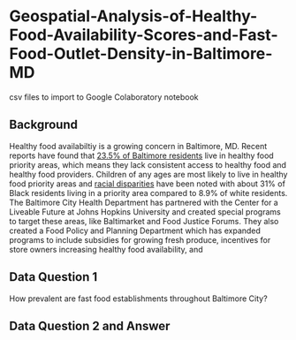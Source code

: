 # Geospatial-Analysis-of-Healthy-Food-Availability-Scores-and-Fast-Food-Outlet-Density-in-Baltimore-MD
csv files to import to Google Colaboratory notebook 
## Background 
Healthy food availabiltiy is a growing concern in Baltimore, MD. Recent reports have found that [23.5% of Baltimore residents](https://planning.baltimorecity.gov/sites/default/files/City%20Map%20Brief%20011218.pdf) live in healthy food priority areas, which means they lack consistent access to healthy food and healthy food providers. Children of any ages are most likely to live in healthy food priority areas and [racial disparities](https://planning.baltimorecity.gov/sites/default/files/City%20Map%20Brief%20011218.pdf) have been noted with about 31% of Black residents living in a priority area compared to 8.9% of white residents. The Baltimore City Health Department has partnered with the Center for a Liveable Future at Johns Hopkins University and created special programs to target these areas, like Baltimarket and Food Justice Forums. They also created a Food Policy and Planning Department which has expanded programs to include subsidies for growing fresh produce, incentives for store owners increasing healthy food availability, and 


## Data Question 1  
How prevalent are fast food establishments throughout Baltimore City? 

## Data Question 2 and Answer
